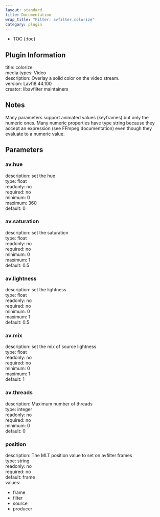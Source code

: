 ```yaml
---
layout: standard
title: Documentation
wrap_title: "Filter: avfilter.colorize"
category: plugin
---
```

* TOC
{:toc}

## Plugin Information

title: colorize  
media types:
Video  
description: Overlay a solid color on the video stream.  
version: Lavfi8.44.100  
creator: libavfilter maintainers  

## Notes

Many parameters support animated values (keyframes) but only the numeric ones. Many numeric properties have type string because they accept an expression (see FFmpeg documentation) even though they evaluate to a numeric value.

## Parameters

### av.hue

  
description:
set the hue  
type: float  
readonly: no  
required: no  
minimum: 0  
maximum: 360  
default: 0  

### av.saturation

  
description:
set the saturation  
type: float  
readonly: no  
required: no  
minimum: 0  
maximum: 1  
default: 0.5  

### av.lightness

  
description:
set the lightness  
type: float  
readonly: no  
required: no  
minimum: 0  
maximum: 1  
default: 0.5  

### av.mix

  
description:
set the mix of source lightness  
type: float  
readonly: no  
required: no  
minimum: 0  
maximum: 1  
default: 1  

### av.threads

  
description:
Maximum number of threads  
type: integer  
readonly: no  
required: no  
minimum: 0  
default: 0  

### position

  
description:
The MLT position value to set on avfilter frames  
type: string  
readonly: no  
required: no  
default: frame  
values:  

* frame
* filter
* source
* producer

